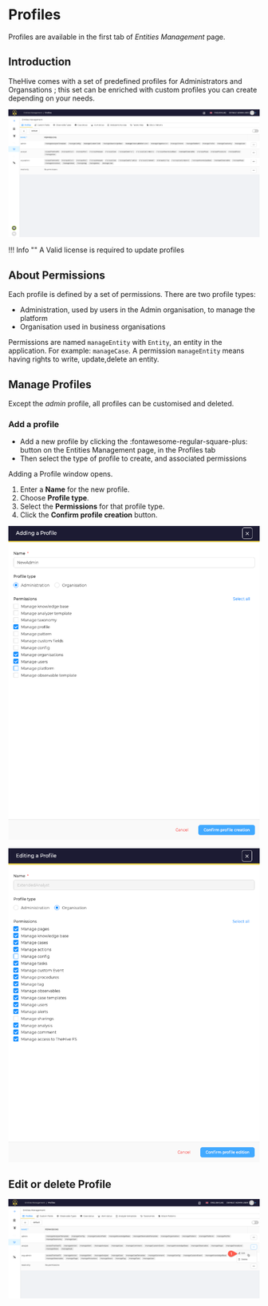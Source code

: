# Profiles

Profiles are available in the first tab of *Entities Management* page.

## Introduction

TheHive comes with a set of predefined profiles for Administrators and Organsations ; this set can be enriched with custom profiles you can create depending on your needs.

![](./images/entities-management-profiles-1.png)

!!! Info ""
    A Valid license is required to update profiles

## About Permissions

Each profile is defined by a set of permissions.
There are two profile types:

* Administration, used by users in the Admin organisation, to manage the platform
* Organisation used in business organisations

Permissions are named `manageEntity` with `Entity`, an entity in the application. For example: `manageCase`. A permission `manageEntity` means having rights to write, update,delete an entity. 

## Manage Profiles

Except the *admin* profile, all profiles can be customised and deleted.

### Add a profile

* Add a new profile by clicking the :fontawesome-regular-square-plus: button on the Entities Management page, in the Profiles tab
* Then select the type of profile to create, and associated permissions  

Adding a Profile window opens.

1. Enter a **Name** for the new profile.
1. Choose **Profile type**.
1. Select the **Permissions** for that profile type.
1. Click the **Confirm profile creation** button.

![](./images/entities-management-profiles-2.png)

![](images/entities-management-profiles-3.png)


## Edit or delete Profile

![](images/entities-management-profiles-4.png)
